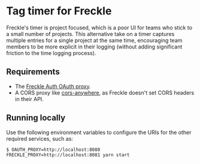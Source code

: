 # Tag timer for Freckle

Freckle's timer is project focused, which is a poor UI for teams who stick to a
small number of projects. This alternative take on a timer captures multiple
entries for a single project at the same time, encouraging team members to be
more explicit in their logging (without adding significant friction to the time
logging process).

## Requirements

* The [Freckle Auth OAuth proxy](https://github.com/deviantintegral/freckle_auth).
* A CORS proxy like [cors-anywhere](https://github.com/Rob--W/cors-anywhere), as
  Freckle doesn't set CORS headers in their API.

## Running locally

Use the following environment variables to configure the URIs for the other
required services, such as:

`$ OAUTH_PROXY=http://localhost:8080 FRECKLE_PROXY=http://localhost:8081 yarn start`
